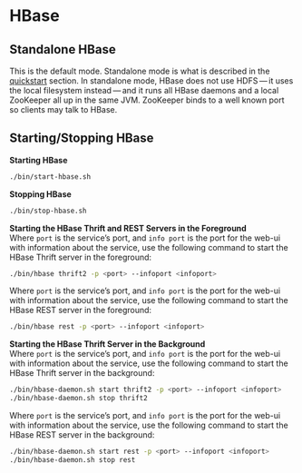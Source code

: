 # HBase

## Standalone HBase
This is the default mode. Standalone mode is what is described in the [quickstart](https://hbase.apache.org/book.html#quickstart) section. In standalone mode, HBase does not use HDFS — it uses the local filesystem instead — and it runs all HBase daemons and a local ZooKeeper all up in the same JVM. ZooKeeper binds to a well known port so clients may talk to HBase.

## Starting/Stopping HBase
**Starting HBase**  
```sh
./bin/start-hbase.sh
```

**Stopping HBase**  
```sh
./bin/stop-hbase.sh
```

**Starting the HBase Thrift and REST Servers in the Foreground**  
Where `port` is the service’s port, and `info port` is the port for the web-ui with information about the service, use the following command to start the HBase Thrift server in the foreground:
```sh
./bin/hbase thrift2 -p <port> --infoport <infoport>
```

Where `port` is the service’s port, and `info port` is the port for the web-ui with information about the service, use the following command to start the HBase REST server in the foreground:
```sh
./bin/hbase rest -p <port> --infoport <infoport>
```

**Starting the HBase Thrift Server in the Background**  
Where `port` is the service’s port, and `info port` is the port for the web-ui with information about the service, use the following command to start the HBase Thrift server in the background:
```sh
./bin/hbase-daemon.sh start thrift2 -p <port> --infoport <infoport>
./bin/hbase-daemon.sh stop thrift2
```

Where `port` is the service’s port, and `info port` is the port for the web-ui with information about the service, use the following command to start the HBase REST server in the background:
```sh
./bin/hbase-daemon.sh start rest -p <port> --infoport <infoport> 
./bin/hbase-daemon.sh stop rest
```
